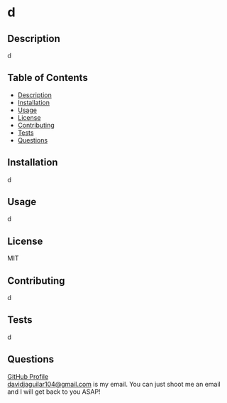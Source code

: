 
# d

## Description

d

## Table of Contents 
- [Description](#Description) 
- [Installation](#Installation)
- [Usage](#Usage)
- [License](#License)
- [Contributing](#Contributing)
- [Tests](#Tests)
- [Questions](#Questions)

## Installation

d

## Usage

d

## License

MIT

## Contributing

d

## Tests 

d

## Questions

[GitHub Profile](https://github.com/davidjaguilar104)       
davidjaguilar104@gmail.com is my email. You can just shoot me an email and I will get back to you ASAP! 
